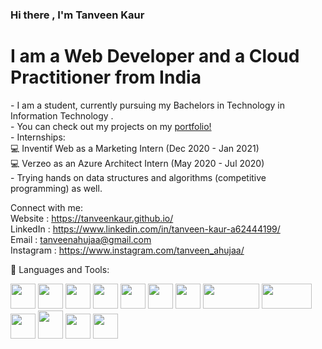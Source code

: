 ### Hi there , I'm Tanveen Kaur </a>

<h1>I am a Web Developer and a Cloud Practitioner from India</h1>
- I am a student, currently pursuing my Bachelors in Technology in Information Technology . <br>
- You can check out my projects on my <a href="https://tanveenkaur.github.io/">portfolio!</a><br>
- Internships:<br>
                     💻 Inventif Web as a Marketing Intern (Dec 2020 - Jan 2021)<br>
                     💻 Verzeo as an Azure Architect Intern (May 2020 - Jul 2020)<br>
- Trying hands on data structures and algorithms (competitive programming) as well.
<p float="left"> 
 
Connect with me:<br>
Website : https://tanveenkaur.github.io/ </br>
LinkedIn : https://www.linkedin.com/in/tanveen-kaur-a62444199/ <br>
Email : <a href="mailto:tanveenahujaa@gmail.com">tanveenahujaa@gmail.com</a> <br>
Instagram : https://www.instagram.com/tanveen_ahujaa/

</p>
📌 Languages and Tools:
 
 <p float="left">
  <img src="https://camo.githubusercontent.com/73c9fd973f85e8a4b47f9cf765138d86d2c244e227677124699f637d2a158b42/68747470733a2f2f696d672e69636f6e73382e636f6d2f636f6c6f722f34382f3461393065322f632d70726f6772616d6d696e672e706e67" width="40" height="40" />
  <img src="https://camo.githubusercontent.com/e895ffdc52a6e974062dd4775b322236b0c44567bf9b3bc069eba885d0c0f518/68747470733a2f2f696d672e69636f6e73382e636f6d2f636f6c6f722f3130302f3030303030302f632d706c75732d706c75732d6c6f676f2e706e67" width="40" height="40"/>
  <img src="https://camo.githubusercontent.com/40d1e29927773825891f68e71c0ee454fcfa94537dc1b7008a9f0df6e287033c/68747470733a2f2f696d672e69636f6e73382e636f6d2f636f6c6f722f3130302f3030303030302f707974686f6e2e706e67" width="40" height="40"  /> 
  <img src="https://camo.githubusercontent.com/6839f0ef9588b2ae1ab5393777241c03b06bfc33deddf2ded924109cc1977fb7/68747470733a2f2f696d672e69636f6e73382e636f6d2f636f6c6f722f3130302f3030303030302f68746d6c2d352e706e67" width="40" height="40"  /> 
  <img src="https://camo.githubusercontent.com/6470cb0a3820a8f6606f810bc15d43af5e46ea9db5f24035157bd84aa3bea082/68747470733a2f2f696d672e69636f6e73382e636f6d2f636f6c6f722f3130302f3030303030302f637373332e706e67" width="40" height="40"  /> 
  <img src="https://camo.githubusercontent.com/f4a600eb6613e0964273078e979e30ae62b8f6d1817fc9210c63298a2b0b9069/68747470733a2f2f696d672e69636f6e73382e636f6d2f636f6c6f722f3130302f3030303030302f626f6f7473747261702e706e67" width="40" height="40"  /> 
  <img src="https://camo.githubusercontent.com/80cb41b98b7e1a9cdc131e15c4d6dde5b705ee167b562f1df1bba47758106732/68747470733a2f2f696d672e69636f6e73382e636f6d2f636f6c6f722f39362f3030303030302f6a6176617363726970742e706e67" width="40" height="40"  /> 
 <img src="https://upload.wikimedia.org/wikipedia/en/9/9e/JQuery_logo.svg" width="90" height="40"  /> 
 <img src="https://download.logo.wine/logo/Microsoft_Azure/Microsoft_Azure-Logo.wine.png" width="80" height="40"  />
  <img src="https://static.djangoproject.com/img/logos/django-logo-negative.svg" width="40" height="40"  />
  <img src="https://upload.wikimedia.org/wikipedia/commons/2/29/Postgresql_elephant.svg" width="40" height="45" />
 <img src ="https://camo.githubusercontent.com/3e114054a7fb31e7fc7bb2f3d27dbfd864769069cbe3430902b6e7a9e2d0abfc/68747470733a2f2f696d672e69636f6e73382e636f6d2f6e6f6c616e2f3130302f76697375616c2d73747564696f2d636f64652d323031392e706e67" width="40" height="40" />
<img src="https://i0.wp.com/restfulapi.net/wp-content/uploads/rest.png?ssl=1" width="40" height="40" />

</p>


<!--
**tanveenkaur/tanveenkaur** is a ✨ _special_ ✨ repository because its `README.md` (this file) appears on your GitHub profile.

Here are some ideas to get you started:

- 🔭 I’m currently working on ...
- 🌱 I’m currently learning ...
- 👯 I’m looking to collaborate on ...
- 🤔 I’m looking for help with ...
- 💬 Ask me about ...
- 📫 How to reach me: ...
- 😄 Pronouns: ...
- ⚡ Fun fact: ...
-->

